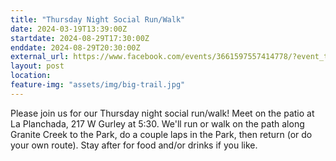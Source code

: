 ```yaml
---
title: "Thursday Night Social Run/Walk"
date: 2024-03-19T13:39:00Z
startdate: 2024-08-29T17:30:00Z
enddate: 2024-08-29T20:30:00Z
external_url: https://www.facebook.com/events/3661597557414778/?event_time_id=3661597624081438
layout: post
location: 
feature-img: "assets/img/big-trail.jpg"
---
```


Please join us for our Thursday night social run/walk! Meet on the patio at La Planchada, 217 W Gurley at 5&#58;30. We'll run or walk on the path along Granite Creek to the Park, do a couple laps in the Park, then return (or do your own route).  Stay after for food and/or drinks if you like.<br>
  <br>
  
